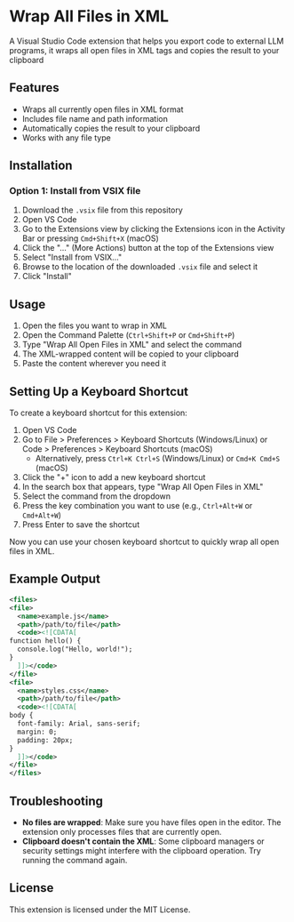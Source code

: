 # Wrap All Files in XML

A Visual Studio Code extension that helps you export code to external LLM programs, it wraps all open files in XML tags and copies the result to your clipboard

## Features

- Wraps all currently open files in XML format
- Includes file name and path information
- Automatically copies the result to your clipboard
- Works with any file type

## Installation

### Option 1: Install from VSIX file

1. Download the `.vsix` file from this repository
2. Open VS Code
3. Go to the Extensions view by clicking the Extensions icon in the Activity Bar or pressing `Cmd+Shift+X` (macOS)
4. Click the "..." (More Actions) button at the top of the Extensions view
5. Select "Install from VSIX..."
6. Browse to the location of the downloaded `.vsix` file and select it
7. Click "Install"


## Usage

1. Open the files you want to wrap in XML
2. Open the Command Palette (`Ctrl+Shift+P` or `Cmd+Shift+P`)
3. Type "Wrap All Open Files in XML" and select the command
4. The XML-wrapped content will be copied to your clipboard
5. Paste the content wherever you need it

## Setting Up a Keyboard Shortcut

To create a keyboard shortcut for this extension:

1. Open VS Code
2. Go to File > Preferences > Keyboard Shortcuts (Windows/Linux) or Code > Preferences > Keyboard Shortcuts (macOS)
   - Alternatively, press `Ctrl+K Ctrl+S` (Windows/Linux) or `Cmd+K Cmd+S` (macOS)
3. Click the "+" icon to add a new keyboard shortcut
4. In the search box that appears, type "Wrap All Open Files in XML"
5. Select the command from the dropdown
6. Press the key combination you want to use (e.g., `Ctrl+Alt+W` or `Cmd+Alt+W`)
7. Press Enter to save the shortcut

Now you can use your chosen keyboard shortcut to quickly wrap all open files in XML.

## Example Output

```xml
<files>
<file>
  <name>example.js</name>
  <path>/path/to/file</path>
  <code><![CDATA[
function hello() {
  console.log("Hello, world!");
}
  ]]></code>
</file>
<file>
  <name>styles.css</name>
  <path>/path/to/file</path>
  <code><![CDATA[
body {
  font-family: Arial, sans-serif;
  margin: 0;
  padding: 20px;
}
  ]]></code>
</file>
</files>
```

## Troubleshooting

- **No files are wrapped**: Make sure you have files open in the editor. The extension only processes files that are currently open.
- **Clipboard doesn't contain the XML**: Some clipboard managers or security settings might interfere with the clipboard operation. Try running the command again.

## License

This extension is licensed under the MIT License.
